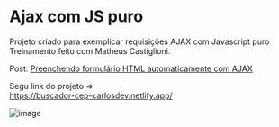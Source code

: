 # Ajax com JS puro

Projeto criado para exemplicar requisições AJAX com Javascript puro
Treinamento feito com Matheus Castiglioni.

Post: [Preenchendo formulário HTML automaticamente com AJAX](http://blog.matheuscastiglioni.com.br/requisicoes-ajax-com-javascript)

Segu link do projeto =>  
https://buscador-cep-carlosdev.netlify.app/

![image](https://github.com/user-attachments/assets/25693c63-4407-4c44-928c-57b53429acc1)
